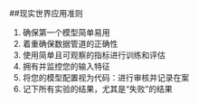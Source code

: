 ##现实世界应用准则
1. 确保第一个模型简单易用
2. 着重确保数据管道的正确性
3. 使用简单且可观察的指标进行训练和评估
4. 拥有并监控您的输入特征
5. 将您的模型配置视为代码：进行审核并记录在案
6. 记下所有实验的结果，尤其是“失败”的结果